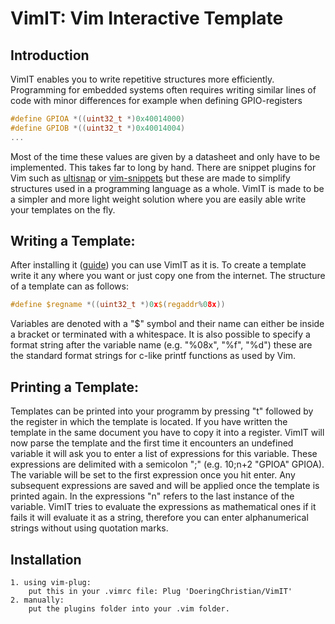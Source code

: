 # VimIT: Vim Interactive Template

## Introduction

VimIT enables you to write repetitive structures more efficiently.
Programming for embedded systems often requires writing similar 
lines of code with minor differences for example when defining GPIO-registers
```c
#define GPIOA *((uint32_t *)0x40014000)
#define GPIOB *((uint32_t *)0x40014004)
...
```
Most of the time these values are given by a datasheet and only have to be implemented.
This takes far to long by hand. There are snippet plugins for Vim such as [ultisnap](https://github.com/sirver/UltiSnips)
or [vim-snippets](https://github.com/honza/vim-snippets) but these are made to simplify structures
used in a programming language as a whole. VimIT is made to be a simpler and more light weight
solution where you are easily able write your templates on the fly. 

## Writing a Template:

After installing it ([guide](#installation)) you can use VimIT as it is.
To create a template write it any where you want or just copy one from the internet.
The structure of a template can as follows:
```c
#define $regname *((uint32_t *)0x$(regaddr%08x))
```
Variables are denoted with a "$" symbol and their name can either be inside a bracket or 
terminated with a whitespace. It is also possible to specify a format string after the
variable name (e.g. "%08x", "%f", "%d") these are the standard format strings for
c-like printf functions as used by Vim.

## Printing a Template:

Templates can be printed into your programm by pressing "<leader>t" followed by the register in which
the template is located. If you have written the template in the same document you have to
copy it into a register. VimIT will now parse the template and the first time it encounters an undefined
variable it will ask you to enter a list of expressions for this variable. These expressions 
are delimited with a semicolon ";" (e.g. 10;n+2 "GPIOA" GPIOA). The variable will be set to the first expression once you
hit enter. Any subsequent expressions are saved and will be applied once the template is printed
again. In the expressions "n" refers to the last instance of the variable. VimIT tries to evaluate
the expressions as mathematical ones if it fails it will evaluate it as a string, therefore you can
enter alphanumerical strings without using quotation marks.

## Installation 
    1. using vim-plug:
        put this in your .vimrc file: Plug 'DoeringChristian/VimIT'
    2. manually:
        put the plugins folder into your .vim folder.

